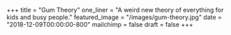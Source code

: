 +++
title = "Gum Theory"
one_liner = "A weird new theory of everything for kids and busy people."
featured_image = "/images/gum-theory.jpg"
date = "2018-12-09T00:00:00-800"
mailchimp = false
draft = false
+++

